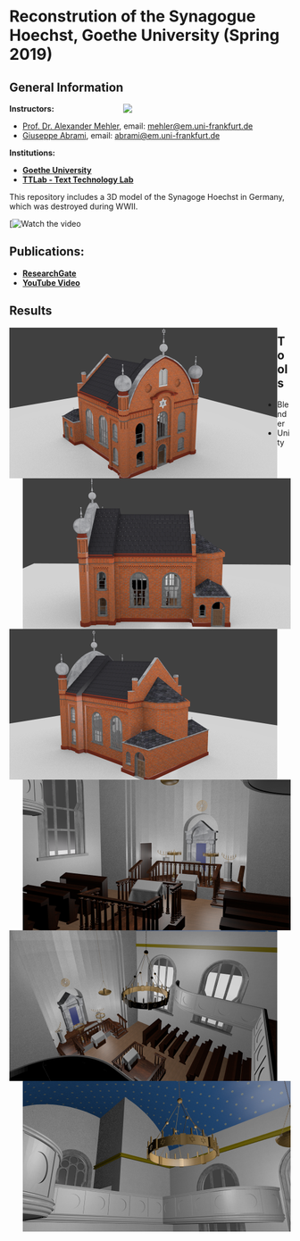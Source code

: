 # Reconstrution of the Synagogue Hoechst, Goethe University (Spring 2019)

## General Information
<img align="right" width="300" height="" src="https://upload.wikimedia.org/wikipedia/commons/1/1e/Logo-Goethe-University-Frankfurt-am-Main.svg">

**Instructors:**
* [Prof. Dr. Alexander Mehler](https://www.texttechnologylab.org/team/alexander-mehler/), email: mehler@em.uni-frankfurt.de
* [Giuseppe Abrami](https://www.texttechnologylab.org/team/giuseppe-abrami/), email: abrami@em.uni-frankfurt.de

**Institutions:**
  * **[Goethe University](http://www.informatik.uni-frankfurt.de/index.php/en/)**
  * **[TTLab - Text Technology Lab](https://www.texttechnologylab.org/)**
  

This repository includes a 3D model of the Synagoge Hoechst in Germany, which was destroyed during WWII.

[![Watch the video](https://www.youtube.com/watch?v=D5pH_EUDmik)

## Publications: ##
  * **[ResearchGate](https://www.researchgate.net/publication/344830141_Rekonstruktion_der_Synagoge_Hochst)**
  * **[YouTube Video](https://www.youtube.com/watch?v=D5pH_EUDmik)**

## Results ##

<img align="left" width="480" height="" src="Images%20of%20the%20reconstruction/Exterior/Exterior%202.png">
<img align="right" width="480" height="" src="Images%20of%20the%20reconstruction/Exterior/Exterior%204.png">

<img align="left" width="480" height="" src="Images%20of%20the%20reconstruction/Exterior/Exterior%205.png">
<img align="right" width="480" height="" src="Images%20of%20the%20reconstruction/Interior/Interior%201.png">

<img align="left" width="480" height="" src="Images%20of%20the%20reconstruction/Interior/Interior%202.png">
<img align="right" width="480" height="" src="Images%20of%20the%20reconstruction/Interior/Interior%203.png">

## Tools ## 
* Blender
* Unity
